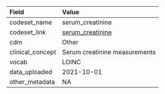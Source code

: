 |Field            |Value                         |
|:----------------|:-----------------------------|
|codeset_name     |serum_creatinine              |
|codeset_link     |[serum_creatinine](https://github.com/PEDSnet/Variable-Dictionary/blob/main/measurement/serum_creatinine.csv)|
|cdm              |Other                         |
|clinical_concept |Serum creatinine measurements |
|vocab            |LOINC                         |
|data_uploaded    |2021-10-01                    |
|other_metadata   |NA                            |
